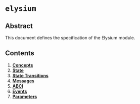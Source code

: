<!--
order: 0
title: Elysium Overview
parent:
  title: "elysium"
-->

# `elysium`

## Abstract

This document defines the specification of the Elysium module.

## Contents

1. **[Concepts](01_concepts.md)**
2. **[State](02_state.md)**
3. **[State Transitions](03_state_transitions.md)**
4. **[Messages](04_messages.md)**
5. **[ABCI](05_abci.md)**
6. **[Events](06_events.md)**
7. **[Parameters](07_params.md)**
